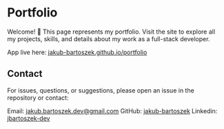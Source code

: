 # Portfolio

Welcome! 👋 This page represents my portfolio.
Visit the site to explore all my projects, skills, and details about my work as a full-stack developer.

App live here: [jakub-bartoszek.github.io/portfolio](https://jakub-bartoszek.github.io/portfolio)

## Contact

For issues, questions, or suggestions, please open an issue in the repository or contact:

Email: jakub.bartoszek.dev@gmail.com
GitHub: [jakub-bartoszek](https://github.com/jakub-bartoszek)
Linkedin: [jbartoszek-dev](https://www.linkedin.com/in/jbartoszek-dev)
